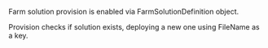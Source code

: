 Farm solution provision is enabled via FarmSolutionDefinition object.

Provision checks if solution exists, deploying a new one using FileName as a key.